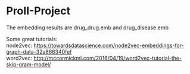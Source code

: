 # ProII-Project

The embedding results are drug_drug.emb and drug_disease.emb

Some great tutorials:                      
node2vec: https://towardsdatascience.com/node2vec-embeddings-for-graph-data-32a866340fef            
word2vec: http://mccormickml.com/2016/04/19/word2vec-tutorial-the-skip-gram-model/
